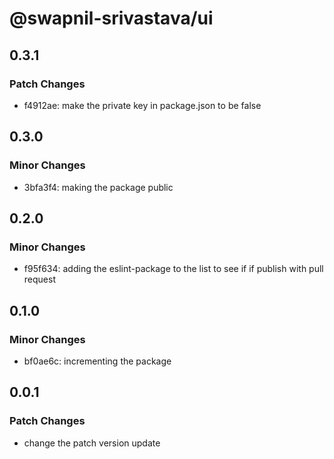 # @swapnil-srivastava/ui

## 0.3.1

### Patch Changes

- f4912ae: make the private key in package.json to be false

## 0.3.0

### Minor Changes

- 3bfa3f4: making the package public

## 0.2.0

### Minor Changes

- f95f634: adding the eslint-package to the list to see if if publish with pull request

## 0.1.0

### Minor Changes

- bf0ae6c: incrementing the package

## 0.0.1

### Patch Changes

- change the patch version update
